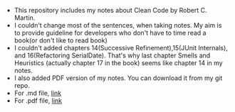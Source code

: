 - This repository includes my notes about Clean Code by Robert C. Martin.
- I couldn't change most of the sentences, when taking notes. My aim is to provide guideline for developers who don't have to time read a book(or don't like to read book) 
- I couldn't added chapters 14(Successive Refinement),15(JUnit Internals), and 16(Refactoring SerialDate). That's why last chapter Smells and Heuristics (actually chapter 17 in the book) seems like chapter 14 in my notes.
- I also added PDF version of my notes. You can download it from my git repo.
- For .md file, [link](https://github.com/mehmetozanguven/MyNotesAboutCleanCode/blob/master/CleanCode.md)
- For .pdf file, [link](https://github.com/mehmetozanguven/MyNotesAboutCleanCode/blob/master/CleanCode.pdf)
